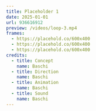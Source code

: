 ```yaml
---
title: Placeholder 1
date: 2025-01-01
url: 936616912
preview: /videos/loop-3.mp4
frames:
  - https://placehold.co/600x400
  - https://placehold.co/600x400
  - https://placehold.co/600x400
credits:
  - title: Concept
    name: Baschi
  - title: Direction
    name: Baschi
  - title: Animation
    name: Baschi
  - title: Sound
    name: Baschi
---
```

